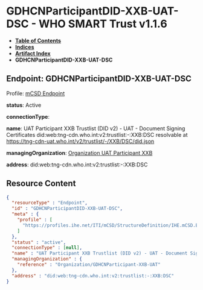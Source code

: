 # GDHCNParticipantDID-XXB-UAT-DSC - WHO SMART Trust v1.1.6

* [**Table of Contents**](toc.md)
* [**Indices**](indices.md)
* [**Artifact Index**](artifacts.md)
* **GDHCNParticipantDID-XXB-UAT-DSC**

## Endpoint: GDHCNParticipantDID-XXB-UAT-DSC

Profile: [mCSD Endpoint](https://profiles.ihe.net/ITI/mCSD/4.0.0/StructureDefinition-IHE.mCSD.Endpoint.html)

**status**: Active

**connectionType**: 

**name**: UAT Participant XXB Trustlist (DID v2) - UAT - Document Signing Certificates did:web:tng-cdn.who.int:v2:trustlist:-:XXB:DSC resolvable at https://tng-cdn-uat.who.int/v2/trustlist/-/XXB/DSC/did.json

**managingOrganization**: [Organization UAT Participant XXB](Organization-GDHCNParticipant-XXB-UAT.md)

**address**: did:web:tng-cdn.who.int:v2:trustlist:-:XXB:DSC



## Resource Content

```json
{
  "resourceType" : "Endpoint",
  "id" : "GDHCNParticipantDID-XXB-UAT-DSC",
  "meta" : {
    "profile" : [
      "https://profiles.ihe.net/ITI/mCSD/StructureDefinition/IHE.mCSD.Endpoint"
    ]
  },
  "status" : "active",
  "connectionType" : [null],
  "name" : "UAT Participant XXB Trustlist (DID v2) - UAT - Document Signing Certificates\ndid:web:tng-cdn.who.int:v2:trustlist:-:XXB:DSC\nresolvable at https://tng-cdn-uat.who.int/v2/trustlist/-/XXB/DSC/did.json",
  "managingOrganization" : {
    "reference" : "Organization/GDHCNParticipant-XXB-UAT"
  },
  "address" : "did:web:tng-cdn.who.int:v2:trustlist:-:XXB:DSC"
}

```
